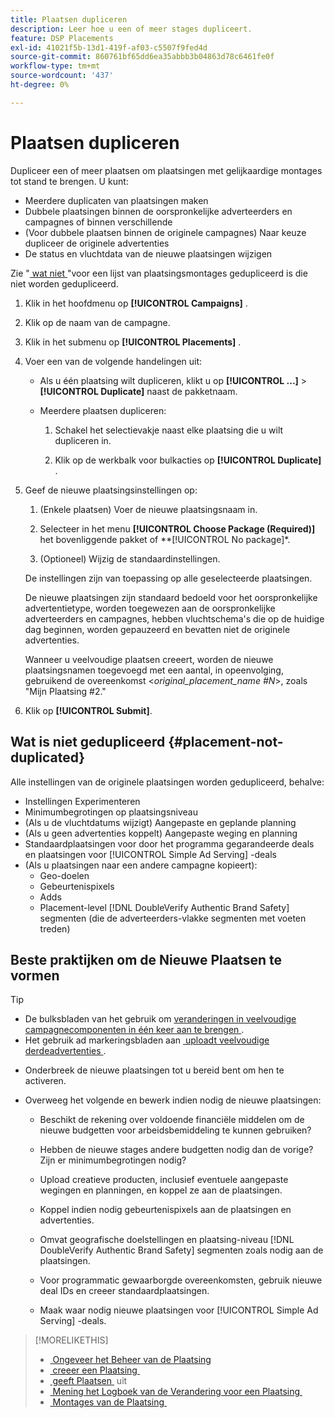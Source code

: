 ```yaml
---
title: Plaatsen dupliceren
description: Leer hoe u een of meer stages dupliceert.
feature: DSP Placements
exl-id: 41021f5b-13d1-419f-af03-c5507f9fed4d
source-git-commit: 860761bf65dd6ea35abbb3b04863d78c6461fe0f
workflow-type: tm+mt
source-wordcount: '437'
ht-degree: 0%

---
```


# Plaatsen dupliceren

<!-- Some placements don't have this option. Clarify which placement types aren't eligible -- is it PG placements, or all placements using private inventory? And anything else? -->

Dupliceer een of meer plaatsen om plaatsingen met gelijkaardige montages tot stand te brengen. U kunt:

* Meerdere duplicaten van plaatsingen maken
* Dubbele plaatsingen binnen de oorspronkelijke adverteerders en campagnes of binnen verschillende
* (Voor dubbele plaatsen binnen de originele campagnes) Naar keuze dupliceer de originele advertenties
* De status en vluchtdata van de nieuwe plaatsingen wijzigen

Zie &quot;[&#x200B; wat niet &#x200B;](#placement-not-duplicated)&quot;voor een lijst van plaatsingsmontages gedupliceerd is die niet worden gedupliceerd.

1. Klik in het hoofdmenu op **[!UICONTROL Campaigns]** .

1. Klik op de naam van de campagne.

1. Klik in het submenu op **[!UICONTROL Placements]** .

1. Voer een van de volgende handelingen uit:

   * Als u één plaatsing wilt dupliceren, klikt u op **[!UICONTROL ...]** > **[!UICONTROL Duplicate]** naast de pakketnaam.

   * Meerdere plaatsen dupliceren:

      1. Schakel het selectievakje naast elke plaatsing die u wilt dupliceren in.

      1. Klik op de werkbalk voor bulkacties op **[!UICONTROL Duplicate]** .

1. Geef de nieuwe plaatsingsinstellingen op:

   1. (Enkele plaatsen) Voer de nieuwe plaatsingsnaam in.

   1. Selecteer in het menu **[!UICONTROL Choose Package (Required)]** het bovenliggende pakket of **[!UICONTROL No package]*.

   1. (Optioneel) Wijzig de standaardinstellingen.

   De instellingen zijn van toepassing op alle geselecteerde plaatsingen.

   De nieuwe plaatsingen zijn standaard bedoeld voor het oorspronkelijke advertentietype, worden toegewezen aan de oorspronkelijke adverteerders en campagnes, hebben vluchtschema&#39;s die op de huidige dag beginnen, worden gepauzeerd en bevatten niet de originele advertenties.

   Wanneer u veelvoudige plaatsen creeert, worden de nieuwe plaatsingsnamen toegevoegd met een aantal, in opeenvolging, gebruikend de overeenkomst &lt;*original_placement_name #N*>, zoals &quot;Mijn Plaatsing #2.&quot;

1. Klik op **[!UICONTROL Submit]**.

## Wat is niet gedupliceerd {#placement-not-duplicated}

Alle instellingen van de originele plaatsingen worden gedupliceerd, behalve:

* Instellingen Experimenteren
* Minimumbegrotingen op plaatsingsniveau
* (Als u de vluchtdatums wijzigt) Aangepaste en geplande planning
* (Als u geen advertenties koppelt) Aangepaste weging en planning
* Standaardplaatsingen voor door het programma gegarandeerde deals en plaatsingen voor [!UICONTROL Simple Ad Serving] -deals
* (Als u plaatsingen naar een andere campagne kopieert):
   * Geo-doelen
   * Gebeurtenispixels
   * Adds
   * Placement-level [!DNL DoubleVerify Authentic Brand Safety] segmenten (die de adverteerders-vlakke segmenten met voeten treden)

## Beste praktijken om de Nieuwe Plaatsen te vormen

>[!TIP]
>
>* De bulksbladen van het gebruik om [&#x200B; veranderingen in veelvoudige campagnecomponenten in één keer aan te brengen &#x200B;](/help/dsp/campaign-management/campaign-components-review-edit.md).
>* Het gebruik ad markeringsbladen aan [&#x200B; uploadt veelvoudige derdeadvertenties &#x200B;](/help/dsp/campaign-management/ads/ad-create-multiple.md).

* Onderbreek de nieuwe plaatsingen tot u bereid bent om hen te activeren.

* Overweeg het volgende en bewerk indien nodig de nieuwe plaatsingen:

   * Beschikt de rekening over voldoende financiële middelen om de nieuwe budgetten voor arbeidsbemiddeling te kunnen gebruiken?

   * Hebben de nieuwe stages andere budgetten nodig dan de vorige? Zijn er minimumbegrotingen nodig?

   * Upload creatieve producten, inclusief eventuele aangepaste wegingen en planningen, en koppel ze aan de plaatsingen.

   * Koppel indien nodig gebeurtenispixels aan de plaatsingen en advertenties.

   * Omvat geografische doelstellingen en plaatsing-niveau [!DNL DoubleVerify Authentic Brand Safety] segmenten zoals nodig aan de plaatsingen.

   * Voor programmatic gewaarborgde overeenkomsten, gebruik nieuwe deal IDs en creeer standaardplaatsingen.

   * Maak waar nodig nieuwe plaatsingen voor [!UICONTROL Simple Ad Serving] -deals.

>[!MORELIKETHIS]
>
>* [&#x200B; Ongeveer het Beheer van de Plaatsing &#x200B;](placement-about.md)
>* [&#x200B; creeer een Plaatsing &#x200B;](placement-create.md)
>* [&#x200B; geeft Plaatsen &#x200B;](placement-edit.md) uit
>* [&#x200B; Mening het Logboek van de Verandering voor een Plaatsing &#x200B;](placement-change-log.md)
>* [&#x200B; Montages van de Plaatsing &#x200B;](placement-settings.md)
